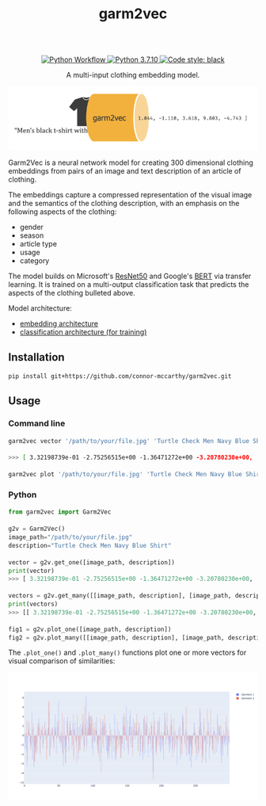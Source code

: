 <div align="center">
  <h1>garm2vec</h1>
  <br><br/>
<p align="center">

<a href="https://github.com/connor-mccarthy/<repo-name>/workflows/Python%20Workflow/badge.svg">
    <img src="https://github.com/connor-mccarthy/<repo-name>/workflows/Python%20Workflow/badge.svg" alt="Python Workflow" />
</a>
<a href="https://img.shields.io/badge/python-3.7.10-blue.svg">
    <img src="https://img.shields.io/badge/python-3.7.10-blue.svg" alt="Python 3.7.10" />
</a>
<a href="https://img.shields.io/badge/code%20style-black-000000.svg">
    <img src="https://img.shields.io/badge/code%20style-black-000000.svg" alt="Code style: black" >
</a>
<p>A multi-input clothing embedding model.</p>
</div>

![garm_to_vec_image](garm_to_vec_image_white.png)

Garm2Vec is a neural network model for creating 300 dimensional clothing embeddings from pairs of an image and text description of an article of clothing.

The embeddings capture a compressed representation of the visual image and the semantics of the clothing description, with an emphasis on the following aspects of the clothing:
* gender
* season
* article type
* usage
* category

The model builds on Microsoft's [ResNet50](https://arxiv.org/abs/1512.03385) and Google's [BERT](https://arxiv.org/abs/1810.04805v2) via transfer learning. It is trained on a multi-output classification task that predicts the aspects of the clothing bulleted above.

Model architecture:
* [embedding architecture]()
* [classification architecture (for training)](./full_classification_architecture.png)
## Installation
```sh
pip install git+https://github.com/connor-mccarthy/garm2vec.git
```

## Usage
### Command line
```sh
garm2vec vector '/path/to/your/file.jpg' 'Turtle Check Men Navy Blue Shirt'

>>> [ 3.32198739e-01 -2.75256515e+00 -1.36471272e+00 -3.20780230e+00, ...]

garm2vec plot '/path/to/your/file.jpg' 'Turtle Check Men Navy Blue Shirt'
```

### Python
```python
from garm2vec import Garm2Vec

g2v = Garm2Vec()
image_path="/path/to/your/file.jpg"
description="Turtle Check Men Navy Blue Shirt"

vector = g2v.get_one([image_path, description])
print(vector)
>>> [ 3.32198739e-01 -2.75256515e+00 -1.36471272e+00 -3.20780230e+00, ...]

vectors = g2v.get_many([[image_path, description], [image_path, description]])
print(vectors)
>>> [[ 3.32198739e-01 -2.75256515e+00 -1.36471272e+00 -3.20780230e+00, ...]

fig1 = g2v.plot_one([image_path, description])
fig2 = g2v.plot_many([[image_path, description], [image_path, description]])
```

The `.plot_one()` and `.plot_many()` functions plot one or more vectors for visual comparison of similarities:

![comparison_plot](comparison_plot.png)